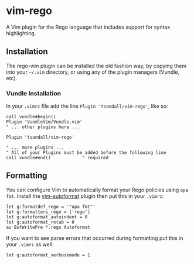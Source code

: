 # vim-rego

A Vim plugin for the Rego language that includes support for syntax highlighting.

## Installation

The rego-vim plugin can be installed the old fashion way, by copying them into your `~/.vim` directory, or
using any of the plugin managers (Vundle, etc).

### Vundle Installation

In your `.vimrc` file add the line `Plugin 'tsandall/vim-rego'`, like so:

```
call vundle#begin()
Plugin 'VundleVim/Vundle.vim'
" ... other plugins here ...

Plugin 'tsandall/vim-rego'

" ... more plugins ... 
" All of your Plugins must be added before the following line
call vundle#end()            " required
```

## Formatting

You can configure Vim to automatically format your Rego policies using `opa
fmt`. Install the [vim-autoformat](https://github.com/Chiel92/vim-autoformat)
plugin then  put this in your `.vimrc`:

```
let g:formatdef_rego = '"opa fmt"'
let g:formatters_rego = ['rego']
let g:autoformat_autoindent = 0
let g:autoformat_retab = 0
au BufWritePre *.rego Autoformat
```

If you want to see parse errors that occurred during formatting put this in your
`.vimrc` as well:

```
let g:autoformat_verbosemode = 1
```
